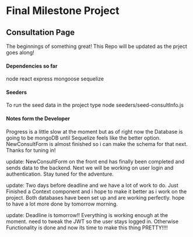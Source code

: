 # Final Milestone Project

## Consultation Page 
The beginnings of something great!
This Repo will be updated as the prject goes along!

#### Dependencies so far
node
react
express
mongoose
sequelize

#### Seeders
To run the seed data in the project type node seeders/seed-consultInfo.js

#### Notes form the Developer
Progress is a little slow at the moment but as of right now the Database is going to be mongoDB until Sequelize feels like the better option. NewConsultForm is almost finished so i can make the schema for that next. Thanks for tuning in!

update: NewConsultForm on the front end has finally been completed and sends data to the backend. Next we will be working on user login and authentication. Stay tuned for the adventure.

update: Two days before deadline and we have a lot of work to do. Just Finished a Context component and i hope to make it better as i work on the project. Both databases have been set up and are working perfectly. hope to have a lot more done by tomorrow morning. 

update: Deadline is tomorrow!! Everything is working enough at the moment. need to tweak the JWT so the user stays logged in. Otherwise Functionality is done and now its time to make this thing PRETTY!!!!